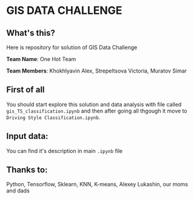 # GIS DATA CHALLENGE

## What's this?
Here is repository for solution of GIS Data Challenge

**Team Name**: One Hot Team

**Team Members**: Khokhlyavin Alex, Strepeltsova Victoria, Muratov Simar

## First of all
You should start explore this solution and data analysis with file called `gis_TS_classification.ipynb` and then after going all thgough it move to `Driving Style Classification.ipynb`.

## Input data:
You can find it's description in main `.ipynb` file

## Thanks to:
Python, Tensorflow, Sklearn, KNN, K-means, Alexey Lukashin, our moms and dads